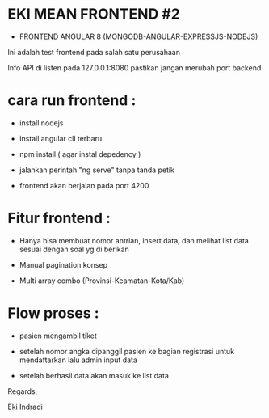 # EKI MEAN FRONTEND #2


- FRONTEND ANGULAR 8 (MONGODB-ANGULAR-EXPRESSJS-NODEJS)


Ini adalah test frontend pada salah satu perusahaan

Info API di listen pada 127.0.0.1:8080  pastikan jangan merubah port backend





# cara run frontend :

- install nodejs

- install angular cli terbaru

- npm install  ( agar instal depedency )

- jalankan perintah "ng serve" tanpa tanda petik

- frontend akan berjalan pada port 4200





# Fitur frontend :

- Hanya bisa membuat nomor antrian, insert data, dan melihat list data sesuai dengan soal yg di berikan

- Manual pagination konsep

- Multi array combo (Provinsi-Keamatan-Kota/Kab)





# Flow proses :

- pasien mengambil tiket

- setelah nomor angka dipanggil pasien ke bagian registrasi untuk mendaftarkan lalu admin input data

- setelah berhasil data akan masuk ke list data



Regards,

Eki Indradi